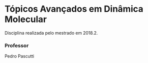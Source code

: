 # Tópicos Avançados em Dinâmica Molecular
Disciplina realizada pelo mestrado em 2018.2. 

### Professor
Pedro Pascutti
